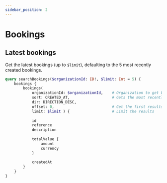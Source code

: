 ```yaml
---
sidebar_position: 2
---
```


# Bookings

## Latest bookings

Get the latest bookings (up to `$limit`), defaulting to the 5 most recently created bookings.

```graphql
query searchBookings($organizationId: ID!, $limit: Int = 5) {
    bookings {
        bookings(
            organizationId: $organizationId,    # Organization to get bookings for
            sort: CREATED_AT,                   # Gets the most recently created bookings
            dir: DIRECTION_DESC,     
            offset: 0,                          # Get the first results
            limit: $limit ) {                   # Limit the results
            
            id
            reference
            description
            
            totalValue {
                amount
                currency
            }
            
            createdAt
        }
    }
}
```
